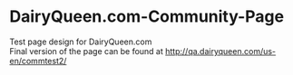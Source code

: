 # DairyQueen.com-Community-Page
Test page design for DairyQueen.com<br>
Final version of the page can be found at http://qa.dairyqueen.com/us-en/commtest2/

